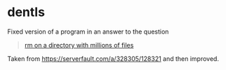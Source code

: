 # dentls

Fixed version of a program in an answer to the question

> [rm on a directory with millions of files](https://serverfault.com/questions/183821/rm-on-a-directory-with-millions-of-files/328305#328305)

Taken from https://serverfault.com/a/328305/128321 and then improved.
